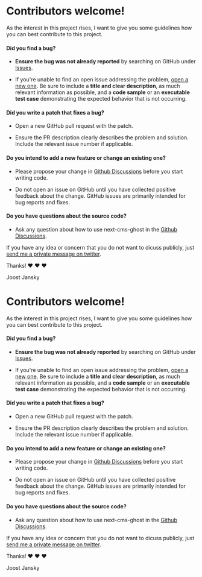 # Contributors welcome!

As the interest in this project rises, I want to give you some guidelines how you can best contribute to this project.

#### **Did you find a bug?**

- **Ensure the bug was not already reported** by searching on GitHub under [Issues](https://github.com/styxlab/next-cms-ghost/issues).

- If you're unable to find an open issue addressing the problem, [open a new one](https://github.com/styxlab/next-cms-ghost/issues/new). Be sure to include a **title and clear description**, as much relevant information as possible, and a **code sample** or an **executable test case** demonstrating the expected behavior that is not occurring.

#### **Did you write a patch that fixes a bug?**

- Open a new GitHub pull request with the patch.

- Ensure the PR description clearly describes the problem and solution. Include the relevant issue number if applicable.

#### **Do you intend to add a new feature or change an existing one?**

- Please propose your change in [Github Discussions](https://github.com/styxlab/next-cms-ghost/discussions) before you start writing code.

- Do not open an issue on GitHub until you have collected positive feedback about the change. GitHub issues are primarily intended for bug reports and fixes.

#### **Do you have questions about the source code?**

- Ask any question about how to use next-cms-ghost in the [Github Discussions](https://github.com/styxlab/next-cms-ghost/discussions).

If you have any idea or concern that you do not want to dicuss publicly, just [send me a private message on twitter](https://twitter.com/JamifyJS).

Thanks! :heart: :heart: :heart:

Joost Jansky

# Contributors welcome!

As the interest in this project rises, I want to give you some guidelines how you can best contribute to this project.

#### **Did you find a bug?**

- **Ensure the bug was not already reported** by searching on GitHub under [Issues](https://github.com/styxlab/next-cms-ghost/issues).

- If you're unable to find an open issue addressing the problem, [open a new one](https://github.com/styxlab/next-cms-ghost/issues/new). Be sure to include a **title and clear description**, as much relevant information as possible, and a **code sample** or an **executable test case** demonstrating the expected behavior that is not occurring.

#### **Did you write a patch that fixes a bug?**

- Open a new GitHub pull request with the patch.

- Ensure the PR description clearly describes the problem and solution. Include the relevant issue number if applicable.

#### **Do you intend to add a new feature or change an existing one?**

- Please propose your change in [Github Discussions](https://github.com/styxlab/next-cms-ghost/discussions) before you start writing code.

- Do not open an issue on GitHub until you have collected positive feedback about the change. GitHub issues are primarily intended for bug reports and fixes.

#### **Do you have questions about the source code?**

- Ask any question about how to use next-cms-ghost in the [Github Discussions](https://github.com/styxlab/next-cms-ghost/discussions).

If you have any idea or concern that you do not want to dicuss publicly, just [send me a private message on twitter](https://twitter.com/JamifyJS).

Thanks! :heart: :heart: :heart:

Joost Jansky
